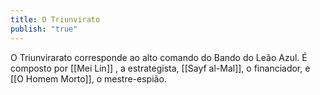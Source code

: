 ```yaml
---
title: O Triunvirato
publish: "true"
---
```

O Triunvirarato corresponde ao alto comando do Bando do Leão Azul. É composto por [[Mei Lin]] , a estrategista, [[Sayf al-Mal]], o financiador, e [[O Homem Morto]], o mestre-espião.



